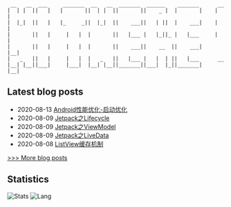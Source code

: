 

     __   __  ___     _______  __   __  _______  ______    _______      __  
    |  | |  ||   |   |       ||  | |  ||       ||    _ |  |       |    |  | 
    |  |_|  ||   |   |_     _||  |_|  ||    ___||   | ||  |    ___|    |  | 
    |       ||   |     |   |  |       ||   |___ |   |_||_ |   |___     |  | 
    |       ||   |     |   |  |       ||    ___||    __  ||    ___|    |__| 
    |   _   ||   |     |   |  |   _   ||   |___ |   |  | ||   |___      __  
    |__| |__||___|     |___|  |__| |__||_______||___|  |_||_______|    |__| 


## Latest blog posts
- 2020-08-13 [Android性能优化-启动优化](http://blog.xusheng.online/2020/08/13/Android%E6%80%A7%E8%83%BD%E4%BC%98%E5%8C%96-%E5%90%AF%E5%8A%A8%E4%BC%98%E5%8C%96/)
- 2020-08-09 [Jetpack之Lifecycle](http://blog.xusheng.online/2020/08/09/Jetpack%E4%B9%8BLifecycle/)
- 2020-08-09 [Jetpack之ViewModel](http://blog.xusheng.online/2020/08/09/Jetpack%E4%B9%8BViewModel/)
- 2020-08-09 [Jetpack之LiveData](http://blog.xusheng.online/2020/08/09/Jetpack%E4%B9%8BLiveData/)
- 2020-08-08 [ListView缓存机制](http://blog.xusheng.online/2020/08/08/ListView%E7%BC%93%E5%AD%98%E6%9C%BA%E5%88%B6/)

[>>> More blog posts](http://blog.xusheng.online/archives/)

## Statistics
![Stats](https://github-readme-stats.vercel.app/api?username=xshengcn)
![Lang](https://github-readme-stats.vercel.app/api/top-langs/?username=xshengcn&hide=ipynb,html)
